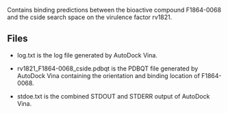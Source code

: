 Contains binding predictions between the bioactive compound F1864-0068 and the cside search space on the virulence factor rv1821.

## Files

- log.txt is the log file generated by AutoDock Vina.

- rv1821_F1864-0068_cside.pdbqt is the PDBQT file generated by AutoDock Vina containing the orientation and binding location of F1864-0068.

- stdoe.txt is the combined STDOUT and STDERR output of AutoDock Vina.

